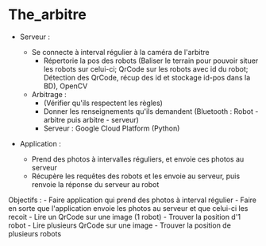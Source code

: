 # The_arbitre

- Serveur :
    - Se connecte à interval régulier à la caméra de l'arbitre
      - Répertorie la pos des robots (Baliser le terrain pour pouvoir situer les robots sur celui-ci; QrCode sur les robots avec id du robot; Détection des QrCode, récup des id et stockage id-pos dans la BD), OpenCV
    - Arbitrage :
      - (Vérifier qu'ils respectent les règles)
      - Donner les renseignements qu'ils demandent (Bluetooth : Robot - arbitre puis arbitre - serveur)
      - Serveur : Google Cloud Platform (Python)
      
- Application :
    - Prend des photos à intervalles réguliers, et envoie ces photos au serveur
    - Récupère les requêtes des robots et les envoie au serveur, puis renvoie la réponse du serveur au robot

Objectifs :
    - Faire application qui prend des photos à interval régulier
    - Faire en sorte que l'application envoie les photos au serveur et que celui-ci les recoit
    - Lire un QrCode sur une image (1 robot)
    - Trouver la position d'1 robot
    - Lire plusieurs QrCode sur une image
    - Trouver la position de plusieurs robots
